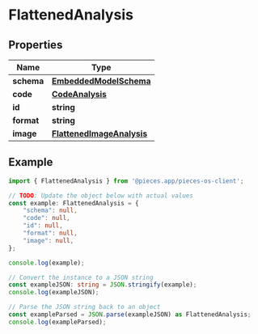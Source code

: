 
# FlattenedAnalysis


## Properties

Name | Type
------------ | -------------
**schema** | [**EmbeddedModelSchema**](EmbeddedModelSchema)
**code** | [**CodeAnalysis**](CodeAnalysis)
**id** | **string**
**format** | **string**
**image** | [**FlattenedImageAnalysis**](FlattenedImageAnalysis)

## Example

```typescript
import { FlattenedAnalysis } from '@pieces.app/pieces-os-client';

// TODO: Update the object below with actual values
const example: FlattenedAnalysis = {
    "schema": null,
    "code": null,
    "id": null,
    "format": null,
    "image": null,
};

console.log(example);

// Convert the instance to a JSON string
const exampleJSON: string = JSON.stringify(example);
console.log(exampleJSON);

// Parse the JSON string back to an object
const exampleParsed = JSON.parse(exampleJSON) as FlattenedAnalysis;
console.log(exampleParsed);
```


